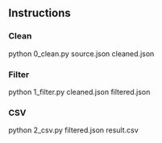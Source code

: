 ## Instructions

### Clean
python 0_clean.py source.json cleaned.json

### Filter
python 1_filter.py cleaned.json filtered.json

### CSV
python 2_csv.py filtered.json result.csv
